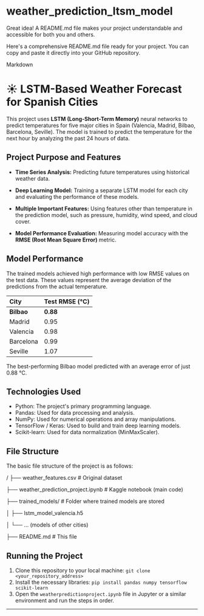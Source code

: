 # weather_prediction_ltsm_model

Great idea! A README.md file makes your project understandable and accessible for both you and others.

Here's a comprehensive README.md file ready for your project. You can copy and paste it directly into your GitHub repository.

Markdown

# ☀️ LSTM-Based Weather Forecast for Spanish Cities

This project uses **LSTM (Long-Short-Term Memory)** neural networks to predict temperatures for five major cities in Spain (Valencia, Madrid, Bilbao, Barcelona, ​​Seville). The model is trained to predict the temperature for the next hour by analyzing the past 24 hours of data.

## Project Purpose and Features

* **Time Series Analysis:** Predicting future temperatures using historical weather data.

* **Deep Learning Model:** Training a separate LSTM model for each city and evaluating the performance of these models.
* **Multiple Important Features:** Using features other than temperature in the prediction model, such as pressure, humidity, wind speed, and cloud cover.
* **Model Performance Evaluation:** Measuring model accuracy with the **RMSE (Root Mean Square Error)** metric.

## Model Performance

The trained models achieved high performance with low RMSE values ​​on the test data. These values ​​represent the average deviation of the predictions from the actual temperature.

| City | Test RMSE (°C) |
| :--- | :--- |
| **Bilbao** | **0.88** |
| Madrid | 0.95 |
| Valencia | 0.98 |
| Barcelona | 0.99 |
| Seville | 1.07 |

The best-performing Bilbao model predicted with an average error of just 0.88 °C.

## Technologies Used

* Python: The project's primary programming language.
* Pandas: Used for data processing and analysis.
* NumPy: Used for numerical operations and array manipulations.
* TensorFlow / Keras: Used to build and train deep learning models.
* Scikit-learn: Used for data normalization (MinMaxScaler).

## File Structure

The basic file structure of the project is as follows:

/
├── weather_features.csv # Original dataset

├── weather_prediction_project.ipynb # Kaggle notebook (main code)

├── trained_models/ # Folder where trained models are stored

│ ├── lstm_model_valencia.h5

│ └── ... (models of other cities)

├── README.md # This file


## Running the Project

1. Clone this repository to your local machine: `git clone <your_repository_address>`
2. Install the necessary libraries: `pip install pandas numpy tensorflow scikit-learn`
3. Open the `weatherpredictionproject.ipynb` file in Jupyter or a similar environment and run the steps in order.

---
